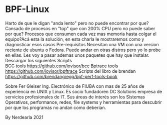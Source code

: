 # BPF-Linux
Harto de que le digan "anda lento" pero no puede encontrar por que? Cansado de  procesos en "top" que con 200% CPU pero no puede saber por que? Procesos que consumen cada vez mas memoria hasta colgar el equipo?Acá esta la solución, en esta charla le mostraremos como  y diagnosticar esos casos  Pre-requisitos  Necesitan una VM con una version reciente de ubuntu o Fedora. Puede andar en otras distros pero yo lo probe en ellas. 
Les voy a pasar ademas unos paquetes que hay que instalar.  
Descargar los siguientes Scripts  
BCC tools https://github.com/iovisor/bcc 
Bptrace tools https://github.com/iovisor/bpftrace 
Scripts del libro de brendan https://github.com/brendangregg/bpf-perf-tools-book 


Sobre Fer Gleiser  Ing. Electrónico de FIUBA con mas de 25 años de experiencia en UNIX y Linux. Es socio fundadoren DC Solutions empresa de servicios profesionales de IT. Sus áreas de interés son los Sistemas Operativos, performance, redes, file systems y herramientas para descubrir por que los programas no andan como deberían.

By Nerdearla 2021
